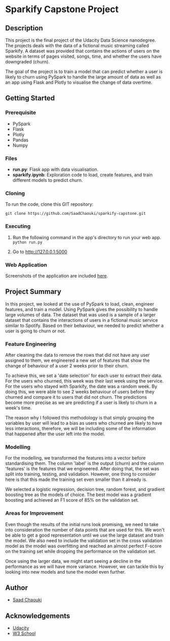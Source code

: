 # Sparkify Capstone Project

## Description
This project is the final project of the Udacity Data Science nanodegree. The projects deals with the data of a fictional music streaming called Sparkify. A dataset was provided that contains the actions of users on the website in terms of pages visited, songs, time, and whether the users have downgraded (churn).

The goal of the project is to train a model that can predict whether a user is likely to churn using PySpark to handle the large amount of data as well as an app using Flask and Plotly to visualise the change of data overtime.

## Getting Started
### Prerequisite

* PySpark
* Flask
* Plotly
* Pandas
* Numpy

### Files

* **run.py**: Flask app with data visualisation.
* **sparkify.ipynb**: Exploration code to load, create features, and train different models to predict churn.


### Cloning

To run the code, clone this GIT repository:

`git clone https://github.com/SaadChaouki/sparkify-capstone.git`

### Executing

1. Run the following command in the app's directory to run your web app.
    `python run.py`

2. Go to http://127.0.0.1:5000

### Web Application

Screenshots of the application are included [here](https://github.com/SaadChaouki/sparkify-capstone/tree/master/screenshots).

## Project Summary

In this project, we looked at the use of PySpark to load, clean, engineer features, and train a model. Using PySpark gives the possibility to handle large volumes of data. The dataset that was used is a sample of a larger dataset that contains the interactions of users in a fictional music service similar to Spotify. Based on their behaviour, we needed to predict whether a user is going to churn or not.

### Feature Engineering

After cleaning the data to remove the rows that did not have any user assigned to them, we engineered a new set of features that show the change of behaviour of a user 2 weeks prior to their churn.

To achieve this, we set a 'date selection' for each user to extract their data. For the users who churned, this week was their last week using the service. For the users who stayed with Sparkify, the date was a random week. By doing this, we were able to see 2 weeks behaviour of users before they churned and compare it to users that did not churn. The predictions become more precise as we are predicting if a user is likely to churn in a week's time.

The reason why I followed this methodology is that simply grouping the variables by user will lead to a bias as users who churned are likely to have less interactions, therefore, we will be including some of the information that happened after the user left into the model.

### Modelling

For the modelling, we transformed the features into a vector before standardising them. The column 'label' is the output (churn) and the column 'features' is the features that we engineered. After doing that, the set was split into training, testing, and validation. However, one thing to consider here is that this made the training set even smaller than it already is.

We selected a logistic regression, decision tree, random forest, and gradient boosting tree as the models of choice. The best model was a gradient boosting and achieved an F1 score of 85% on the validation set.

### Areas for Improvement

Even though the results of the initial runs look promising, we need to take into consideration the number of data points that are used for this. We won't be able to get a good representation until we use the large dataset and train the model. We also need to include the validation set in the cross validation model as the model was overfitting and reached an almost perfect F-score on the training set while dropping the performance on the validation set.

Once using the larger data, we might start seeing a decline in the performance as we will have more variance. However, we can tackle this by looking into new models and tune the model even further.


## Author

* [Saad Chaouki](https://www.linkedin.com/in/schaouki/)

## Acknowledgements

* [Udacity](https://www.udacity.com/)
* [W3 School](https://www.w3schools.com/w3css/w3css_templates.asp)
